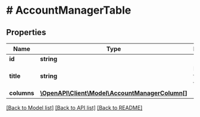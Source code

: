 # # AccountManagerTable

## Properties

Name | Type | Description | Notes
------------ | ------------- | ------------- | -------------
**id** | **string** |  |
**title** | **string** | Localized title of a table. | [optional]
**columns** | [**\OpenAPI\Client\Model\AccountManagerColumn[]**](AccountManagerColumn.md) |  |

[[Back to Model list]](../../README.md#models) [[Back to API list]](../../README.md#endpoints) [[Back to README]](../../README.md)
